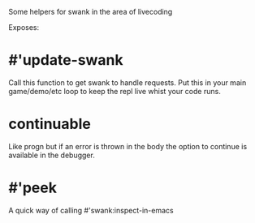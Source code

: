 Some helpers for swank in the area of livecoding

Exposes:

# #'update-swank

Call this function to get swank to handle requests. Put this in your main game/demo/etc loop to keep the repl live whist your code runs.

# continuable

Like progn but if an error is thrown in the body the option to continue is available in the debugger.

# #'peek

A quick way of calling #'swank:inspect-in-emacs
